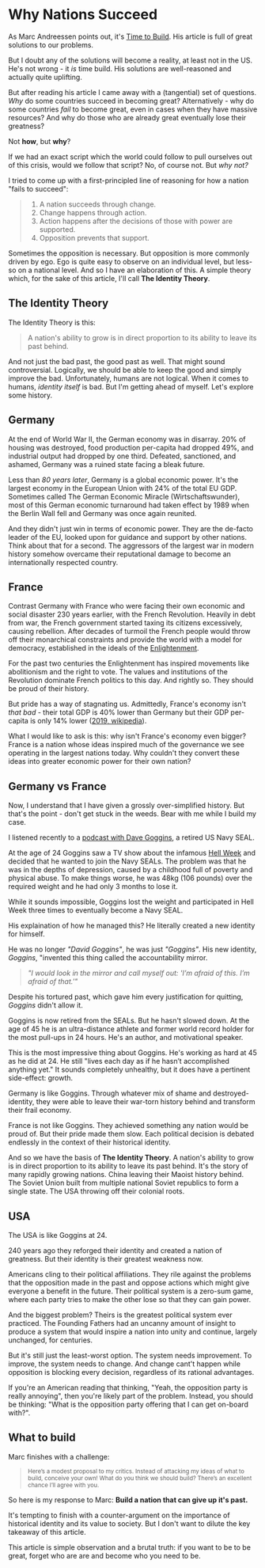 # Why Nations Succeed

As Marc Andreessen points out, it's [Time to Build](https://a16z.com/2020/04/18/its-time-to-build/). His article is full of great solutions to our problems. 

But I doubt any of the solutions will become a reality, at least not in the US. He's not wrong - it *is* time build. His solutions are well-reasoned and actually quite uplifting. 

But after reading his article I came away with a (tangential) set of questions. *Why* do some countries succeed in becoming great? Alternatively - why do some countries *fail* to become great, even in cases when they have massive resources? And why do those who are already great eventually lose their greatness?

Not **how**, but **why**? 

If we had an exact script which the world could follow to pull ourselves out of this crisis, would we follow that script? No, of course not. But *why not?*

I tried to come up with a first-principled line of reasoning for how a nation "fails to succeed":

> 1. A nation succeeds through change. <br />
> 2. Change happens through action. <br />
> 3. Action happens after the decisions of those with power are supported. <br />
> 4. Opposition prevents that support. 

Sometimes the opposition is necessary. But opposition is more commonly driven by ego. Ego is quite easy to observe on an individual level, but less-so on a national level. And so I have an elaboration of this. A simple theory which, for the sake of this article, I'll call **The Identity Theory**. 

## The Identity Theory

The Identity Theory is this: 

> A nation's ability to grow is in direct proportion to its ability to leave its past behind.

And not just the bad past, the good past as well. That might sound controversial. Logically, we should be able to keep the good and simply improve the bad. Unfortunately, humans are not logical. When it comes to humans, *identity itself* is bad. But I'm getting ahead of myself. Let's explore some history.

## Germany

At the end of World War II, the German economy was in disarray. 20% of housing was destroyed, food production per-capita had dropped 49%, and industrial output had dropped by one third. Defeated, sanctioned, and ashamed, Germany was a ruined state facing a bleak future.

Less than *80 years later*, Germany is a global economic power. It's the largest economy in the European Union with 24% of the total EU GDP. Sometimes called The German Economic Miracle (Wirtschaftswunder), most of this German economic turnaround had taken effect by 1989 when the Berlin Wall fell and Germany was once again reunited.

And they didn't just win in terms of economic power. They are the de-facto leader of the EU, looked upon for guidance and support by other nations. Think about that for a second. The aggressors of the largest war in modern history somehow overcame their reputational damage to become an internationally respected country.

## France

Contrast Germany with France who were facing their own economic and social disaster 230 years earlier, with the French Revolution. Heavily in debt from war, the French government started taxing its citizens excessively, causing rebellion. After decades of turmoil the French people would throw off their monarchical constraints and provide the world with a model for democracy, established in the ideals of the [Enlightenment](https://en.wikipedia.org/wiki/Age_of_Enlightenment).

For the past two centuries the Enlightenment has inspired movements like abolitionism and the right to vote. The values and institutions of the Revolution dominate French politics to this day. And rightly so. They should be proud of their history. 

But pride has a way of stagnating us. Admittedly, France's economy isn't *that bad* - their total GDP is 40% lower than Germany but their GDP per-capita is only 14% lower ([2019, wikipedia](https://en.wikipedia.org/wiki/Economy_of_the_European_Union#Economies_of_member_states)).

What I would like to ask is this: why isn't France's economy even bigger? France is a nation whose ideas inspired much of the governance we see operating in the largest nations today. Why couldn't they convert these ideas into greater economic power for their own nation?

## Germany vs France

Now, I understand that I have given a grossly over-simplified history. But that's the point - don't get stuck in the weeds. Bear with me while I build my case.

I listened recently to a [podcast with Dave Goggins](https://www.youtube.com/watch?v=BvWB7B8tXK8), a retired US Navy SEAL. 

At the age of 24 Goggins saw a TV show about the infamous [Hell Week](https://www.thebalancecareers.com/seal-training-hell-week-3356097) and decided that he wanted to join the Navy SEALs. The problem was that he was in the depths of depression, caused by a childhood full of poverty and physical abuse. To make things worse, he was 48kg (106 pounds) over the required weight and he had only 3 months to lose it. 

While it sounds impossible, Goggins lost the weight and participated in Hell Week three times to eventually become a Navy SEAL. 

His explaination of how he managed this? He literally created a new identity for himself. 

He was no longer *"David Goggins"*, he was just *"Goggins"*. His new identity, *Goggins*, "invented this thing called the accountability mirror. 
> *"I would look in the mirror and call myself out: 'I’m afraid of this. I’m afraid of that.'"* 

Despite his tortured past, which gave him every justification for quitting, *Goggins* didn't allow it.

Goggins is now retired from the SEALs. But he hasn't slowed down. At the age of 45 he is an ultra-distance athlete and former world record holder for the most pull-ups in 24 hours. He's an author, and motivational speaker.

This is the most impressive thing about Goggins. He's working as hard at 45 as he did at 24. He still "lives each day as if he hasn’t accomplished anything yet." It sounds completely unhealthy, but it does have a pertinent side-effect: growth.

Germany is like Goggins. Through whatever mix of shame and destroyed-identity, they were able to leave their war-torn history behind and transform their frail economy.

France is not like Goggins. They achieved something any nation would be proud of. But their pride made them slow. Each political decision is debated endlessly in the context of their historical identity. 

And so we have the basis of **The Identity Theory**. A nation's ability to grow is in direct proportion to its ability to leave its past behind. It's the story of many rapidly growing nations. China leaving their Maoist history behind. The Soviet Union built from multiple national Soviet republics to form a single state. The USA throwing off their colonial roots.

## USA

The USA is like Goggins at 24. 

240 years ago they reforged their identity and created a nation of greatness. But their identity is their greatest weakness now.  

Americans cling to their political affiliations. They rile against the problems that the opposition made in the past and oppose actions which might give everyone a benefit in the future. Their political system is a zero-sum game, where each party tries to make the other lose so that they can gain power.

And the biggest problem? Theirs is the greatest political system ever practiced. The Founding Fathers had an uncanny amount of insight to produce a system that would inspire a nation into unity and continue, largely unchanged, for centuries.

But it's still just the least-worst option. The system needs improvement. To improve, the system needs to change. And change cant't happen while opposition is blocking every decision, regardless of its rational advantages. 

If you're an American reading that thinking, "Yeah, the opposition party is really annoying", then you're likely part of the problem. Instead, you should be thinking: "What is the opposition party offering that I can get on-board with?".

## What to build

Marc finishes with a challenge:

> <small>Here’s a modest proposal to my critics. Instead of attacking my ideas of what to build, conceive your own! What do you think we should build? There’s an excellent chance I’ll agree with you.</small>

So here is my response to Marc: **Build a nation that can give up it's past.** 

It's tempting to finish with a counter-argument on the importance of historical identity and its value to society. But I don't want to dilute the key takeaway of this article. 

This article is simple observation and a brutal truth: if you want to be to be great, forget who are are and become who you need to be.
